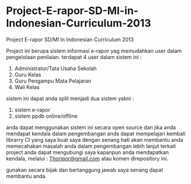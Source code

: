 # Project-E-rapor-SD-MI-in-Indonesian-Curriculum-2013
Project E-rapor SD/MI In Indonesian Curriculum 2013

Project ini berupa sistem informasi e-rapor yag memudahkan user dalam pengelolaan penilaian.
terdapat 4 user dalam sistem ini :
1. Administrator/Tata Usaha Sekolah
2. Guru Kelas
3. Guru Pengampu Mata Pelajaran
4. Wali Kelas

sistem ini dapat anda split menjadi dua sistem yakni :
1. sistem e-rapor
2. sistem ppdb online/offline

anda dapat menggunakan sistem ini secara open source dan jika anda mendapat kendala dalam pengembangan anda dapat mempelajari kembali librarry CI yang saya buat
saya dengan senang hati akan membantu anda memecahakan masalah anda dalam pengembangan lebih lanjut terkait project
anda dapat mengubungi saya kapanpun anda mendapatkan kendala, melalui :
Thoriqor@gmail.com
atau komen direpository ini.

gunakan secara bijak dan bertanggung jawab
saya senang dapat membantu anda.
